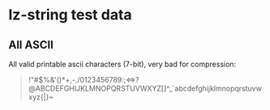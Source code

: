 # lz-string test data

## All ASCII

All valid printable ascii characters (7-bit), very bad for compression:

> !"#$%&'()\*+,-./0123456789:;<=>?@ABCDEFGHIJKLMNOPQRSTUVWXYZ[\]^\_`abcdefghijklmnopqrstuvwxyz{|}~
